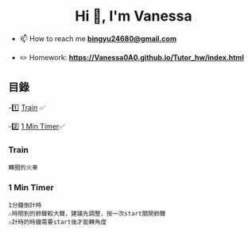 <h1 align="center">Hi 👋, I'm Vanessa</h1>

- 📫 How to reach me **bingyu24680@gmail.com**

- ✏️ Homework: **https://Vanessa0A0.github.io/Tutor_hw/index.html**

## 目錄

-1️⃣ [Train](#train) ✅

-2️⃣ [1 Min Timer](#1-min-timer)✅




### Train
	轉圈的火車
	
### 1 Min Timer
	1分鐘倒計時
	⚠️時間到的鈴聲較大聲，建議先調整，按一次start關閉鈴聲
	⚠️計時的時鐘需要start後才能轉角度

